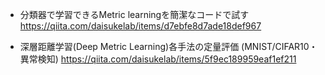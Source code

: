 
* 分類器で学習できるMetric learningを簡潔なコードで試す
https://qiita.com/daisukelab/items/d7ebfe8d7ade18def967

* 深層距離学習(Deep Metric Learning)各手法の定量評価 (MNIST/CIFAR10・異常検知)
https://qiita.com/daisukelab/items/5f9ec189959eaf1ef211
